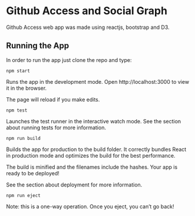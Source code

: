 # Github Access and Social Graph

Github Access web app was made using reactjs, bootstrap and D3.




## Running the App
In order to run the app just clone the repo and type:
```
npm start
```
Runs the app in the development mode.
Open http://localhost:3000 to view it in the browser.

The page will reload if you make edits.

```
npm test
```
Launches the test runner in the interactive watch mode.
See the section about running tests for more information.
```
npm run build
```
Builds the app for production to the build folder.
It correctly bundles React in production mode and optimizes the build for the best performance.

The build is minified and the filenames include the hashes.
Your app is ready to be deployed!

See the section about deployment for more information.
```
npm run eject
```
Note: this is a one-way operation. Once you eject, you can’t go back!




